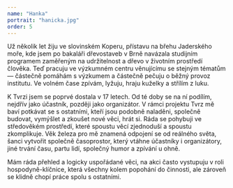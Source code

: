 ```yaml
---
name: "Hanka"
portrait: "hanicka.jpg"
order: 5
---
```

Už několik let žiju ve slovinském Koperu, přístavu na břehu Jaderského moře, kde jsem po bakaláři dřevostaveb v Brně
navázala studijním programem zaměřeným na udržitelnost a dřevo v životním prostředí člověka. Teď pracuju ve výzkumném
centru věnujícímu se stejným tématům &mdash; částečně pomáhám s výzkumem a částečně pečuju o běžný provoz institutu.
Ve volném čase zpívám, lyžuju, hraju kuželky a střílím z luku.

K Tvrzi jsem se poprvé dostala v 17 letech. Od té doby se na ní podílím, nejdřív jako účastník, později jako organizátor.
V rámci projektu Tvrz mě baví potkávat se s ostatními, kteří jsou podobně naladěni, společně budovat, vymýšlet a zkoušet nové věci,
hrát si. Ráda se pohybuji ve středověkém prostředí, které spoustu věcí zjednoduší a spoustu zkomplikuje. Věk železa pro mě znamená
odpojení se od reálného světa, šanci vytvořit společně časoprostor, který vtáhne účastníky i organizátory, jiné trvání času,
partu lidí, společný humor a zpívání u ohně.

Mám ráda přehled a logicky uspořádané věci, na akci často vystupuju v roli hospodyně-klíčnice, která všechny kolem popohání
do činnosti, ale zároveň se klidně chopí práce spolu s ostatními.

